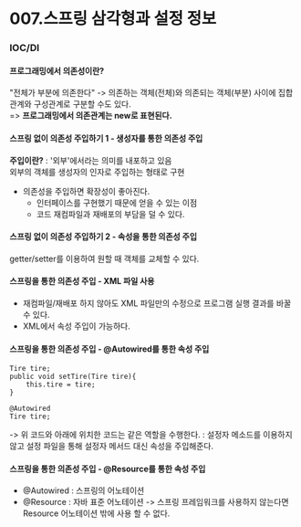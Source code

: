 007.스프링 삼각형과 설정 정보 
===============
### IOC/DI 
#### 프로그래밍에서 의존성이란? 
"전체가 부분에 의존한다" -> 의존하는 객체(전체)와 의존되는 객체(부분) 사이에 집합 관계와 구성관계로 구분할 수도 있다. </br>
=> **프로그래밍에서 의존관계는 new로 표현된다.**

#### 스프링 없이 의존성 주입하기 1 - 생성자를 통한 의존성 주입 
**주입이란?** : '외부'에서라는 의미를 내포하고 있음 </br>
외부의 객체를 생성자의 인자로 주입하는 형태로 구현 
- 의존성을 주입하면 확장성이 좋아진다. 
  - 인터페이스를 구현했기 때문에 얻을 수 있는 이점 
  - 코드 재컴파일과 재배포의 부담을 덜 수 있다. 

#### 스프링 없이 의존성 주입하기 2 - 속성을 통한 의존성 주입 
getter/setter를 이용하여 원할 때 객체를 교체할 수 있다. 

#### 스프링을 통한 의존성 주입 - XML 파일 사용 
- 재컴파일/재배포 하지 않아도 XML 파일만의 수정으로 프로그램 실행 결과를 바꿀 수 있다. 
- XML에서 속성 주입이 가능하다. 

#### 스프링을 통한 의존성 주입 - @Autowired를 통한 속성 주입 
```
Tire tire;
public void setTire(Tire tire){
    this.tire = tire;
}

@Autowired
Tire tire; 
```
-> 위 코드와 아래에 위치한 코드는 같은 역할을 수행한다. : 설정자 메소드를 이용하지 않고 설정 파일을 통해 설정자 메서드 대신 속성을 주입해준다. 

#### 스프링을 통한 의존성 주입 - @Resource를 통한 속성 주입 
- @Autowired : 스프링의 어노테이션
- @Resource : 자바 표준 어노테이션 -> 스프링 프레임워크를 사용하지 않는다면 Resource 어노테이션 밖에 사용 할 수 없다. 
  